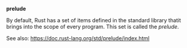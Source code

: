 **prelude**

By default, Rust has a set of items defined in the standard library thatit brings into the scope of every program. 
This set is called the *prelude*.

See also:
https://doc.rust-lang.org/std/prelude/index.html